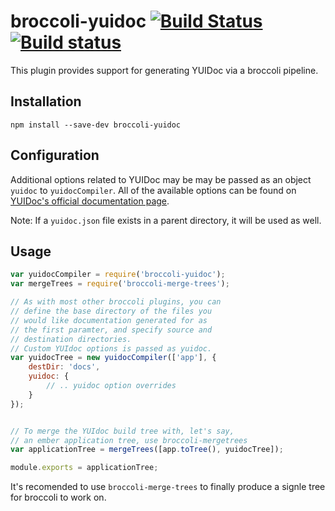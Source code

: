 # broccoli-yuidoc [![Build Status](https://travis-ci.org/broccolijs/broccoli-yuidoc.svg?branch=master)](https://travis-ci.org/broccolijs/broccoli-yuidoc) [![Build status](https://ci.appveyor.com/api/projects/status/bc56n5ukqx9u0u50?svg=true)](https://ci.appveyor.com/project/embercli/broccoli-yuidoc)

This plugin provides support for generating YUIDoc via a broccoli
pipeline.

## Installation

```
npm install --save-dev broccoli-yuidoc
```

## Configuration

Additional options related to YUIDoc may be may be passed as an object
`yuidoc` to `yuidocCompiler`.
All of the available options can be found on [YUIDoc's official documentation
page](https://yui.github.io/yuidoc/args/index.html).

Note: If a `yuidoc.json` file exists in a parent directory, it will be
used as well.

## Usage

```js
var yuidocCompiler = require('broccoli-yuidoc');
var mergeTrees = require('broccoli-merge-trees');

// As with most other broccoli plugins, you can
// define the base directory of the files you
// would like documentation generated for as
// the first paramter, and specify source and
// destination directories.
// Custom YUIdoc options is passed as yuidoc.
var yuidocTree = new yuidocCompiler(['app'], {
	destDir: 'docs',
	yuidoc: {
		// .. yuidoc option overrides
	}
});


// To merge the YUIdoc build tree with, let's say,
// an ember application tree, use broccoli-mergetrees
var applicationTree = mergeTrees([app.toTree(), yuidocTree]);

module.exports = applicationTree;
```

It's recomended to use `broccoli-merge-trees` to finally produce
a signle tree for broccoli to work on.
